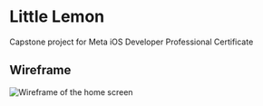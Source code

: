 # Little Lemon

Capstone project for Meta iOS Developer Professional Certificate

## Wireframe

![Wireframe of the home screen](Little%20Lemon/Wireframe%20–%20Home.jpg)
